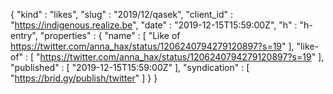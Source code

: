 {
  "kind" : "likes",
  "slug" : "2019/12/qasek",
  "client_id" : "https://indigenous.realize.be",
  "date" : "2019-12-15T15:59:00Z",
  "h" : "h-entry",
  "properties" : {
    "name" : [ "Like of https://twitter.com/anna_hax/status/1206240794279120897?s=19" ],
    "like-of" : [ "https://twitter.com/anna_hax/status/1206240794279120897?s=19" ],
    "published" : [ "2019-12-15T15:59:00Z" ],
    "syndication" : [ "https://brid.gy/publish/twitter" ]
  }
}
